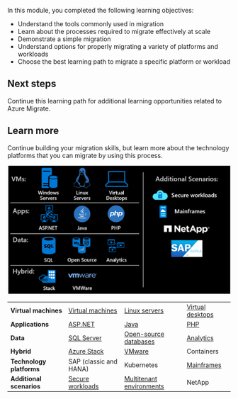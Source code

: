 In this module, you completed the following learning objectives:

- Understand the tools commonly used in migration
- Learn about the processes required to migrate effectively at scale
- Demonstrate a simple migration
- Understand options for properly migrating a variety of platforms and workloads
- Choose the best learning path to migrate a specific platform or workload

## Next steps

Continue this learning path for additional learning opportunities related to Azure Migrate.

## Learn more

Continue building your migration skills, but learn more about the technology platforms that you can migrate by using this process.

![Diagram of the Cloud Adoption Framework migration model showing the VM, applications, data, and hybrid resources you will need.](../media/one-migrate.png)

| | | | |
|---------|---------|---------|---------|
| **Virtual machines** | [Virtual machines](/azure/cloud-adoption-framework/migrate/azure-best-practices/contoso-migration-rehost-vm) | [Linux servers](/azure/cloud-adoption-framework/migrate/azure-best-practices/contoso-migration-rehost-linux-vm) | [Virtual desktops](https://docs.microsoft.com/azure/cloud-adoption-framework/scenarios/wvd/) |
| **Applications** | [ASP.NET](/azure/cloud-adoption-framework/migrate/azure-best-practices/contoso-migration-refactor-web-app-sql) | [Java](https://docs.microsoft.com/azure/developer/java/migration/migration-overview?toc=/azure/cloud-adoption-framework/toc.json&bc=/azure/cloud-adoption-framework/_bread/toc.json) | [PHP](/azure/cloud-adoption-framework/migrate/azure-best-practices/contoso-migration-refactor-linux-app-service-mysql) |
| **Data** | [SQL Server](/azure/cloud-adoption-framework/migrate/azure-best-practices/contoso-migration-rehost-vm-sql-managed-instance) | [Open-source databases](/azure/cloud-adoption-framework/migrate/azure-best-practices/sql-migration) | [Analytics](/azure/cloud-adoption-framework/migrate/azure-best-practices/analytics/analytics-solutions-overview) |
| **Hybrid** | [Azure Stack](https://docs.microsoft.com/azure/cloud-adoption-framework/scenarios/azure-stack/) | [VMware](/azure/cloud-adoption-framework/migrate/azure-best-practices/vmware-host) | Containers|
| **Technology platforms** | SAP (classic and HANA) | Kubernetes | [Mainframes](https://docs.microsoft.com/azure/cloud-adoption-framework/infrastructure/mainframe-migration/) |
| **Additional scenarios** | [Secure workloads](/azure/cloud-adoption-framework/migrate/azure-best-practices/migrate-best-practices-security-management) | [Multitenant environments](https://docs.microsoft.com/azure/lighthouse/how-to/migration-at-scale?toc=/azure/cloud-adoption-framework/toc.json&bc=/azure/cloud-adoption-framework/_bread/toc.json) | NetApp |
